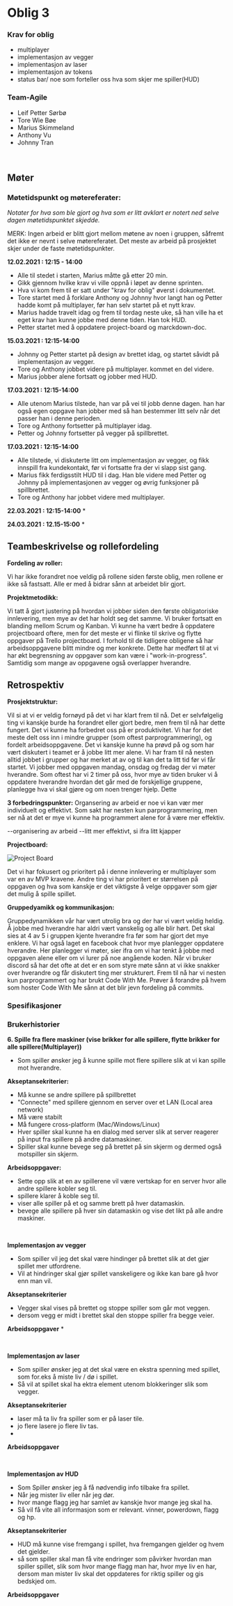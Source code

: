 # Oblig 3

### Krav for oblig

* multiplayer
* implementasjon av vegger
* implementasjon av laser 
* implementasjon av tokens
* status bar/ noe som forteller oss hva som skjer me spiller(HUD)

### Team-Agile
* Leif Petter Sørbø
* Tore Wie Bøe
* Marius Skimmeland
* Anthony Vu
* Johnny Tran

<br/>

## Møter
### Møtetidspunkt og møtereferater:
_Notater for hva som ble gjort og hva som er litt avklart er notert ned selve dagen møtetidspunktet skjedde._

MERK: Ingen arbeid er blitt gjort mellom møtene av noen i gruppen, såfremt det ikke er nevnt i selve møtereferatet.
Det meste av arbeid på prosjektet skjer under de faste møtetidspunkter.

**12.02.2021 : 12:15 - 14:00**
* Alle til stedet i starten, Marius måtte gå etter 20 min.
* Gikk gjennom hvilke krav vi ville oppnå i løpet av denne sprinten. 
* Hva vi kom frem til er satt under "krav for oblig" øverst i dokumentet. 
* Tore startet med å forklare Anthony og Johnny hvor langt han og Petter
hadde komt på multiplayer, før han selv startet på et nytt krav.
* Marius hadde travelt idag og frem til tordag neste uke, så han ville ha et
eget krav han kunne jobbe med denne tiden. Han tok HUD.
* Petter startet med å oppdatere project-board og marckdown-doc.


**15.03.2021 : 12:15-14:00**
* Johnny og Petter startet på design av brettet idag, og startet såvidt på implementasjon av vegger.
* Tore og Anthony jobbet videre på multiplayer. kommet en del videre.
* Marius jobber alene fortsatt og jobber med HUD.


**17.03.2021 : 12:15-14:00**
* Alle utenom Marius tilstede, han var på vei til jobb denne dagen.
  han har også egen oppgave han jobber med så han bestemmer litt selv når 
  det passer han i denne perioden.
* Tore og Anthony fortsetter på multiplayer idag.
* Petter og Johnny fortsetter på vegger på spillbrettet.


**17.03.2021 : 12:15-14:00**
* Alle tilstede, vi diskuterte litt om implementasjon av vegger,
  og fikk innspill fra kundekontakt, før vi fortsatte fra der vi slapp 
  sist gang.
* Marius fikk ferdigsstilt HUD til i dag. Han ble videre med Petter og Johnny på implementasjonen av vegger og øvrig funksjoner på spillbrettet. 
* Tore og Anthony har jobbet videre med multiplayer.

**22.03.2021 : 12:15-14:00**
* 

**24.03.2021 : 12.15-15:00**
*


## Teambeskrivelse og rollefordeling

**Fordeling av roller:**

Vi har ikke forandret noe veldig på rollene siden første oblig, men rollene er ikke så fastsatt. Alle er med å bidrar sånn at arbeidet blir gjort.


**Projektmetodikk:**

Vi tatt å gjort justering på hvordan vi jobber siden den første obligatoriske innlevering, men mye av det har holdt seg det samme.
Vi bruker fortsatt en blanding mellom Scrum og Kanban. 
Vi kunne ha vært bedre å oppdatere projectboard oftere, men for det meste er vi flinke til skrive og flytte oppgaver på Trello projectboard. 
I forhold til de tidligere obligene så har arbeidsoppgavene blitt mindre og mer konkrete. Dette har medført til at vi har økt begrensning av oppgaver som kan være i "work-in-progress". 
Samtidig som mange av oppgavene også overlapper hverandre.

## Retrospektiv

**Prosjektstruktur:**

Vil si at vi er veldig fornøyd på det vi har klart frem til nå. Det er selvfølgelig ting vi kanskje burde ha forandret eller gjort bedre, men frem til nå har dette fungert.
Det vi kunne ha forbedret oss på er produktivitet.
Vi har for det meste delt oss inn i mindre grupper (som oftest parprogrammering), og fordelt arbeidsoppgavene.
Det vi kanskje kunne ha prøvd på og som har vært diskutert i teamet er å jobbe litt mer alene.
Vi har fram til nå nesten alltid jobbet i grupper og har merket at av og til kan det ta litt tid før vi får startet.
Vi jobber med oppgaven mandag, onsdag og fredag der vi møter hverandre. Som oftest har vi 2 timer på oss, hvor mye av tiden
bruker vi å oppdatere hverandre hvordan det går med de forskjellige gruppene, planlegge hva vi skal gjøre og om noen trenger hjelp.
Dette 

**3 forbedringspunkter:**
Organsering av arbeid er noe vi kan vær mer individuelt og effektivt. Som sakt har nesten kun parprogrammering, men ser nå at det er mye vi kunne ha programmert alene for å være mer effektiv. 


--organisering av arbeid
--litt mer effektivt, si ifra litt kjapper

**Projectboard:**

![](/Deliverables/Images/TrelloProjectBoard2.png "Project Board")

Det vi har fokusert og prioritert på i denne innlevering er multiplayer som var en av MVP kravene. 
Andre ting vi har prioritert er størrelsen på oppgaven og hva som kanskje er det viktigste å velge oppgaver som gjør det mulig å spille spillet. 

**Gruppedyamikk og kommunikasjon:**

Gruppedynamikken vår har vært utrolig bra og der har vi vært veldig heldig. Å jobbe med hverandre har aldri vært vanskelig og alle blir hørt.
Det skal sies at 4 av 5 i gruppen kjente hverandre fra før som har gjort det mye enklere. Vi har også laget en facebook chat hvor mye planlegger
oppdatere hverandre. Her planlegger vi møter, sier ifra om vi har tenkt å jobbe med oppgaven alene eller om vi lurer på noe angående koden.
Når vi bruker discord så har det ofte at det er en som styre møte sånn at vi ikke snakker over hverandre og får diskutert ting mer strukturert.
Frem til nå har vi nesten kun parprogrammert og har brukt Code With Me. Prøver å forandre på hvem som hoster Code With Me sånn at det blir jevn fordeling på commits. 

### Spesifikasjoner

### Brukerhistorier

**6. Spille fra flere maskiner (vise brikker for alle spillere, flytte brikker for alle spillere(Multiplayer))**
* Som spiller ønsker jeg å kunne spille mot flere spillere slik at vi kan spille mot hverandre.


**Akseptansekriterier:**
* Må kunne se andre spillere på spillbrettet
* "Connecte" med spillere gjennom en server over et LAN (Local area network)
* Må være stabilt
* Må fungere cross-platform (Mac/Windows/Linux)
* Hver spiller skal kunne ha en dialog med server slik at server reagerer på input fra spillere på andre datamaskiner.
* Spiller skal kunne bevege seg på brettet på sin skjerm og dermed også motspiller sin skjerm.


**Arbeidsoppgaver:**
* Sette opp slik at en av spillerene vil være vertskap for en server hvor alle andre spillere kobler seg til.
* spillere klarer å koble seg til.
* viser alle spiller på et og samme brett på hver datamaskin.
* bevege alle spillere på hver sin datamaskin og vise det likt på alle andre maskiner. 

<br/>

**Implementasjon av vegger**
* Som spiller vil jeg det skal være hindinger på brettet slik at det gjør spillet mer utfordrene.
* Vil at hindringer skal gjør spillet vanskeligere og ikke kan bare gå hvor enn man vil.


**Akseptansekriterier**
* Vegger skal vises på brettet og stoppe spiller som går mot veggen.
* dersom vegg er midt i brettet skal den stoppe spiller fra begge veier. 


**Arbeidsoppgaver**
*

<br/>


**Implementasjon av laser**
* Som spiller ønsker jeg at det skal være en ekstra spenning med spillet, som for.eks å miste liv / dø i spillet.
* Så vil at spillet skal ha ektra element utenom blokkeringer slik som vegger.


**Akseptansekriterier**
* laser må ta liv fra spiller som er på laser tile. 
* jo flere lasere jo flere liv tas. 
* 

**Arbeidsoppgaver**

<br/>

**Implementasjon av HUD**
* Som Spiller ønsker jeg å få nødvendig info tilbake fra spillet.
* Når jeg mister liv eller når jeg dør. 
* hvor mange flagg jeg har samlet av kanskje hvor mange jeg skal ha.
* Så vil få vite all informasjon som er relevant. vinner, powerdown, flagg og hp.

**Akseptansekriterier**
* HUD må kunne vise fremgang i spillet, hva fremgangen gjelder og hvem det gjelder. 
* så som spiller skal man få vite endringer som påvirker hvordan man spiller spillet, slik som hvor mange flagg man har,
  hvor mye liv en har, dersom man mister liv skal det oppdateres for riktig spiller og gis bedskjed om.
  
**Arbeidsoppgaver**


